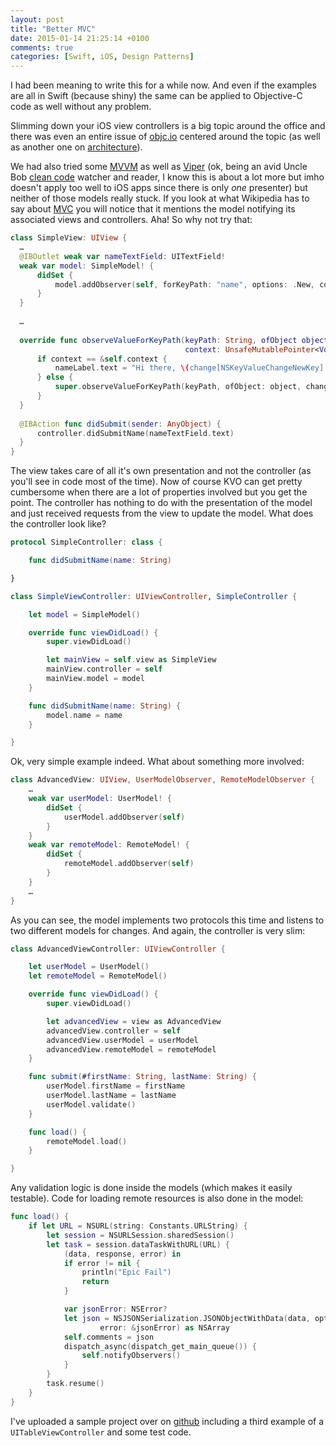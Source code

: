 ```yaml
---
layout: post
title: "Better MVC"
date: 2015-01-14 21:25:14 +0100
comments: true
categories: [Swift, iOS, Design Patterns]
---
```


I had been meaning to write this for a while now. And even if the examples are all in Swift (because shiny) the same can be applied to Objective-C code as well without any problem.

Slimming down your iOS view controllers is a big topic around the office and there was even an entire issue of [objc.io](http://www.objc.io/issue-1/) centered around the topic (as well as another one on [architecture](http://www.objc.io/issue-13/)).

We had also tried some [MVVM](http://www.objc.io/issue-13/mvvm.html) as well as [Viper](http://www.objc.io/issue-13/viper.html) (ok, being an avid Uncle Bob [clean code](https://cleancoders.com) watcher and reader, I know this is about a lot more but imho doesn't apply too well to iOS apps since there is only *one* presenter) but neither of those models really stuck. If you look at what Wikipedia has to say about [MVC](http://en.wikipedia.org/wiki/Model–view–controller) you will notice that it mentions the model notifying its associated views and controllers. Aha! So why not try that:

```swift
class SimpleView: UIView {
  …
  @IBOutlet weak var nameTextField: UITextField!
  weak var model: SimpleModel! {
      didSet {
          model.addObserver(self, forKeyPath: "name", options: .New, context: &context)
      }
  }
  
  …
  
  override func observeValueForKeyPath(keyPath: String, ofObject object: AnyObject, change: [NSObject:AnyObject],
                                       context: UnsafeMutablePointer<Void>) {
      if context == &self.context {
          nameLabel.text = "Hi there, \(change[NSKeyValueChangeNewKey]!)"
      } else {
          super.observeValueForKeyPath(keyPath, ofObject: object, change: change, context: context)
      }
  }
  
  @IBAction func didSubmit(sender: AnyObject) {
      controller.didSubmitName(nameTextField.text)
  }
}
```

The view takes care of all it's own presentation and not the controller (as you'll see in code most of the time). Now of course KVO can get pretty cumbersome when there are a lot of properties involved but you get the point. The controller has nothing to do with the presentation of the model and just received requests from the view to update the model. What does the controller look like?

```swift
protocol SimpleController: class {

    func didSubmitName(name: String)

}

class SimpleViewController: UIViewController, SimpleController {

    let model = SimpleModel()

    override func viewDidLoad() {
        super.viewDidLoad()

        let mainView = self.view as SimpleView
        mainView.controller = self
        mainView.model = model
    }

    func didSubmitName(name: String) {
        model.name = name
    }

}
```

Ok, very simple example indeed. What about something more involved:

```swift
class AdvancedView: UIView, UserModelObserver, RemoteModelObserver {
    …
    weak var userModel: UserModel! {
        didSet {
            userModel.addObserver(self)
        }
    }
    weak var remoteModel: RemoteModel! {
        didSet {
            remoteModel.addObserver(self)
        }
    }
    …  
}
```

As you can see, the model implements two protocols this time and listens to two different models for changes. And again, the controller is very slim:

```swift
class AdvancedViewController: UIViewController {

    let userModel = UserModel()
    let remoteModel = RemoteModel()

    override func viewDidLoad() {
        super.viewDidLoad()

        let advancedView = view as AdvancedView
        advancedView.controller = self
        advancedView.userModel = userModel
        advancedView.remoteModel = remoteModel
    }

    func submit(#firstName: String, lastName: String) {
        userModel.firstName = firstName
        userModel.lastName = lastName
        userModel.validate()
    }

    func load() {
        remoteModel.load()
    }

}
```

Any validation logic is done inside the models (which makes it easily testable). Code for loading remote resources is also done in the model:

```swift
func load() {
    if let URL = NSURL(string: Constants.URLString) {
        let session = NSURLSession.sharedSession()
        let task = session.dataTaskWithURL(URL) {
            (data, response, error) in
            if error != nil {
                println("Epic Fail")
                return
            }

            var jsonError: NSError?
            let json = NSJSONSerialization.JSONObjectWithData(data, options: NSJSONReadingOptions.AllowFragments,
                    error: &jsonError) as NSArray
            self.comments = json
            dispatch_async(dispatch_get_main_queue()) {
                self.notifyObservers()
            }
        }
        task.resume()
    }
}
```

I've uploaded a sample project over on [github](https://github.com/JanGorman/BetterMVC) including a third example of a `UITableViewController` and some test code.